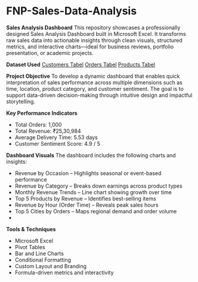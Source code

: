 # FNP-Sales-Data-Analysis
**Sales Analysis Dashboard**
This repository showcases a professionally designed Sales Analysis Dashboard built in Microsoft Excel. It transforms raw sales data into actionable insights through clean visuals, structured metrics, and interactive charts—ideal for business reviews, portfolio presentation, or academic projects.

**Dataset Used**
<a href="https://github.com/AHMADALI200/FNP-Sales-Data-Analysis/blob/main/customers.csv ">Customers Tabel</a>
<a href="https://github.com/AHMADALI200/FNP-Sales-Data-Analysis/blob/main/orders.csv">Orders  Tabel</a>
<a href="https://github.com/AHMADALI200/FNP-Sales-Data-Analysis/blob/main/products.csv">Products  Tabel</a>

**Project Objective**
To develop a dynamic dashboard that enables quick interpretation of sales performance across multiple dimensions such as time, location, product category, and customer sentiment. The goal is to support data-driven decision-making through intuitive design and impactful storytelling.

**Key Performance Indicators**
- Total Orders: 1,000
- Total Revenue: ₹25,30,984
- Average Delivery Time: 5.53 days
- Customer Sentiment Score: 4.9 / 5
  
**Dashboard Visuals**
The dashboard includes the following charts and insights:
- Revenue by Occasion – Highlights seasonal or event-based performance
- Revenue by Category – Breaks down earnings across product types
- Monthly Revenue Trends – Line chart showing growth over time
- Top 5 Products by Revenue – Identifies best-selling items
- Revenue by Hour (Order Time) – Reveals peak sales hours
- Top 5 Cities by Orders – Maps regional demand and order volume
- 
**Tools & Techniques**
- Microsoft Excel
- Pivot Tables
- Bar and Line Charts
- Conditional Formatting
- Custom Layout and Branding
- Formula-driven metrics and interactivity




